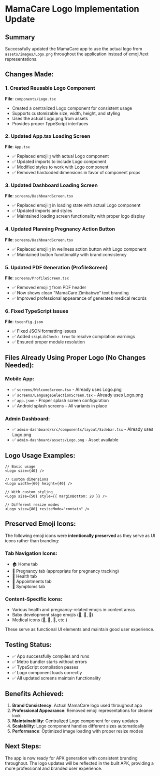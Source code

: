 # MamaCare Logo Implementation Update

## Summary
Successfully updated the MamaCare app to use the actual logo from `assets/images/Logo.png` throughout the application instead of emoji/text representations.

## Changes Made:

### 1. Created Reusable Logo Component
**File**: `components/Logo.tsx`
- Created a centralized Logo component for consistent usage
- Supports customizable size, width, height, and styling
- Uses the actual Logo.png from assets
- Provides proper TypeScript interfaces

### 2. Updated App.tsx Loading Screen
**File**: `App.tsx`
- ✅ Replaced emoji `🤰` with actual Logo component
- ✅ Updated imports to include Logo component
- ✅ Modified styles to work with Logo component
- ✅ Removed hardcoded dimensions in favor of component props

### 3. Updated Dashboard Loading Screen
**File**: `screens/DashboardScreen.tsx`
- ✅ Replaced emoji `🤰` in loading state with actual Logo component
- ✅ Updated imports and styles
- ✅ Maintained loading screen functionality with proper logo display

### 4. Updated Planning Pregnancy Action Button
**File**: `screens/DashboardScreen.tsx`
- ✅ Replaced emoji `🤰` in wellness action button with Logo component
- ✅ Maintained button functionality with brand consistency

### 5. Updated PDF Generation (ProfileScreen)
**File**: `screens/ProfileScreen.tsx`
- ✅ Removed emoji `🤱` from PDF header
- ✅ Now shows clean "MamaCare Zimbabwe" text branding
- ✅ Improved professional appearance of generated medical records

### 6. Fixed TypeScript Issues
**File**: `tsconfig.json`
- ✅ Fixed JSON formatting issues
- ✅ Added `skipLibCheck: true` to resolve compilation warnings
- ✅ Ensured proper module resolution

## Files Already Using Proper Logo (No Changes Needed):

### Mobile App:
- ✅ `screens/WelcomeScreen.tsx` - Already uses Logo.png
- ✅ `screens/LanguageSelectionScreen.tsx` - Already uses Logo.png
- ✅ `app.json` - Proper splash screen configuration
- ✅ Android splash screens - All variants in place

### Admin Dashboard:
- ✅ `admin-dashboard/src/components/layout/Sidebar.tsx` - Already uses Logo.png
- ✅ `admin-dashboard/assets/Logo.png` - Asset available

## Logo Usage Examples:

```tsx
// Basic usage
<Logo size={40} />

// Custom dimensions
<Logo width={60} height={40} />

// With custom styling
<Logo size={50} style={{ marginBottom: 20 }} />

// Different resize modes
<Logo size={80} resizeMode="contain" />
```

## Preserved Emoji Icons:
The following emoji icons were **intentionally preserved** as they serve as UI icons rather than branding:

### Tab Navigation Icons:
- 🏠 Home tab
- 🤰 Pregnancy tab (appropriate for pregnancy tracking)
- 💊 Health tab
- 📅 Appointments tab
- 💬 Symptoms tab

### Content-Specific Icons:
- Various health and pregnancy-related emojis in content areas
- Baby development stage emojis (🌱, 🌸, 👶)
- Medical icons (💉, 🏥, 📝, etc.)

These serve as functional UI elements and maintain good user experience.

## Testing Status:
- ✅ App successfully compiles and runs
- ✅ Metro bundler starts without errors
- ✅ TypeScript compilation passes
- ✅ Logo component loads correctly
- ✅ All updated screens maintain functionality

## Benefits Achieved:

1. **Brand Consistency**: Actual MamaCare logo used throughout app
2. **Professional Appearance**: Removed emoji representations for cleaner look
3. **Maintainability**: Centralized Logo component for easy updates
4. **Scalability**: Logo component handles different sizes automatically
5. **Performance**: Optimized image loading with proper resize modes

## Next Steps:
The app is now ready for APK generation with consistent branding throughout. The logo updates will be reflected in the built APK, providing a more professional and branded user experience.
